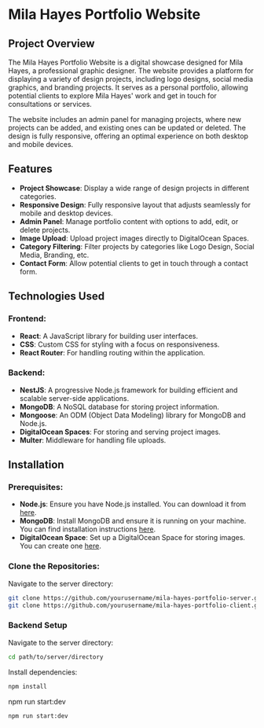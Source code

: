 # **Mila Hayes Portfolio Website**

## **Project Overview**

The Mila Hayes Portfolio Website is a digital showcase designed for Mila Hayes, a professional graphic designer. The website provides a platform for displaying a variety of design projects, including logo designs, social media graphics, and branding projects. It serves as a personal portfolio, allowing potential clients to explore Mila Hayes' work and get in touch for consultations or services.

The website includes an admin panel for managing projects, where new projects can be added, and existing ones can be updated or deleted. The design is fully responsive, offering an optimal experience on both desktop and mobile devices.

## **Features**

- **Project Showcase**: Display a wide range of design projects in different categories.
- **Responsive Design**: Fully responsive layout that adjusts seamlessly for mobile and desktop devices.
- **Admin Panel**: Manage portfolio content with options to add, edit, or delete projects.
- **Image Upload**: Upload project images directly to DigitalOcean Spaces.
- **Category Filtering**: Filter projects by categories like Logo Design, Social Media, Branding, etc.
- **Contact Form**: Allow potential clients to get in touch through a contact form.

## **Technologies Used**

### **Frontend:**

- **React**: A JavaScript library for building user interfaces.
- **CSS**: Custom CSS for styling with a focus on responsiveness.
- **React Router**: For handling routing within the application.

### **Backend:**

- **NestJS**: A progressive Node.js framework for building efficient and scalable server-side applications.
- **MongoDB**: A NoSQL database for storing project information.
- **Mongoose**: An ODM (Object Data Modeling) library for MongoDB and Node.js.
- **DigitalOcean Spaces**: For storing and serving project images.
- **Multer**: Middleware for handling file uploads.

## **Installation**

### **Prerequisites:**

- **Node.js**: Ensure you have Node.js installed. You can download it from [here](https://nodejs.org/).
- **MongoDB**: Install MongoDB and ensure it is running on your machine. You can find installation instructions [here](https://docs.mongodb.com/manual/installation/).
- **DigitalOcean Space**: Set up a DigitalOcean Space for storing images. You can create one [here](https://www.digitalocean.com/products/spaces/).

### **Clone the Repositories:**

Navigate to the server directory:

```bash
git clone https://github.com/yourusername/mila-hayes-portfolio-server.git
git clone https://github.com/yourusername/mila-hayes-portfolio-client.git
```

### **Backend Setup**

Navigate to the server directory:

```bash
cd path/to/server/directory
```

Install dependencies:

```bash
npm install
```

npm run start:dev

```bash
npm run start:dev
```
